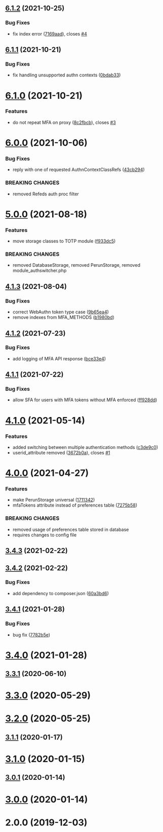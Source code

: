 ## [6.1.2](https://gitlab.ics.muni.cz/perun/proxyaai/simplesamlphp/simplesamlphp-module-authswitcher/compare/v6.1.1...v6.1.2) (2021-10-25)


### Bug Fixes

* fix index error ([7169aad](https://gitlab.ics.muni.cz/perun/proxyaai/simplesamlphp/simplesamlphp-module-authswitcher/commit/7169aad7ac6fc13956583b26613e88e196a7cfe3)), closes [#4](https://gitlab.ics.muni.cz/perun/proxyaai/simplesamlphp/simplesamlphp-module-authswitcher/issues/4)

## [6.1.1](https://gitlab.ics.muni.cz/perun/proxyaai/simplesamlphp/simplesamlphp-module-authswitcher/compare/v6.1.0...v6.1.1) (2021-10-21)


### Bug Fixes

* fix handling unsupported authn contexts ([0bdab33](https://gitlab.ics.muni.cz/perun/proxyaai/simplesamlphp/simplesamlphp-module-authswitcher/commit/0bdab3379718b4fbf7bac5cda9ce7bb494b2e027))

# [6.1.0](https://gitlab.ics.muni.cz/perun/proxyaai/simplesamlphp/simplesamlphp-module-authswitcher/compare/v6.0.0...v6.1.0) (2021-10-21)


### Features

* do not repeat MFA on proxy ([8c2fbcb](https://gitlab.ics.muni.cz/perun/proxyaai/simplesamlphp/simplesamlphp-module-authswitcher/commit/8c2fbcb0603d7c5edfdc1361e351794951548e36)), closes [#3](https://gitlab.ics.muni.cz/perun/proxyaai/simplesamlphp/simplesamlphp-module-authswitcher/issues/3)

# [6.0.0](https://gitlab.ics.muni.cz/perun/proxyaai/simplesamlphp/simplesamlphp-module-authswitcher/compare/v5.0.0...v6.0.0) (2021-10-06)


### Bug Fixes

* reply with one of requested AuthnContextClassRefs ([43cb294](https://gitlab.ics.muni.cz/perun/proxyaai/simplesamlphp/simplesamlphp-module-authswitcher/commit/43cb294ec23ea799c7dcff78c834fcb05318f0e3))


### BREAKING CHANGES

* removed Refeds auth proc filter

# [5.0.0](https://gitlab.ics.muni.cz/perun/proxyaai/simplesamlphp/simplesamlphp-module-authswitcher/compare/v4.1.3...v5.0.0) (2021-08-18)


### Features

* move storage classes to TOTP module ([f933dc5](https://gitlab.ics.muni.cz/perun/proxyaai/simplesamlphp/simplesamlphp-module-authswitcher/commit/f933dc503d043cffedb9b98edc8ffa7796fe98fe))


### BREAKING CHANGES

* removed DatabaseStorage, removed PerunStorage, removed module_authswitcher.php

## [4.1.3](https://gitlab.ics.muni.cz/perun/proxyaai/simplesamlphp/simplesamlphp-module-authswitcher/compare/v4.1.2...v4.1.3) (2021-08-04)


### Bug Fixes

* correct WebAuthn token type case ([9b65ea4](https://gitlab.ics.muni.cz/perun/proxyaai/simplesamlphp/simplesamlphp-module-authswitcher/commit/9b65ea43b608bfd75250edbe6b28185edcc7183d))
* remove indexes from MFA_METHODS ([b1980bd](https://gitlab.ics.muni.cz/perun/proxyaai/simplesamlphp/simplesamlphp-module-authswitcher/commit/b1980bdc33de1786f1bd34dd947be48900f33287))

## [4.1.2](https://gitlab.ics.muni.cz/perun/proxyaai/simplesamlphp/simplesamlphp-module-authswitcher/compare/v4.1.1...v4.1.2) (2021-07-23)


### Bug Fixes

* add logging of MFA API response ([bce33e4](https://gitlab.ics.muni.cz/perun/proxyaai/simplesamlphp/simplesamlphp-module-authswitcher/commit/bce33e4dc0a59efa6b2e606738ff0e4fca0434cb))

## [4.1.1](https://gitlab.ics.muni.cz/perun/proxyaai/simplesamlphp/simplesamlphp-module-authswitcher/compare/v4.1.0...v4.1.1) (2021-07-22)


### Bug Fixes

* allow SFA for users with MFA tokens without MFA enforced ([ff928dd](https://gitlab.ics.muni.cz/perun/proxyaai/simplesamlphp/simplesamlphp-module-authswitcher/commit/ff928ddc6a1ddf76788e26b3ec11a365c68ceb9a))

# [4.1.0](https://gitlab.ics.muni.cz/id.muni.cz/id.muni.cz-authswitcher/compare/v4.0.0...v4.1.0) (2021-05-14)


### Features

* added switching between multiple authentication methods ([c3de9c0](https://gitlab.ics.muni.cz/id.muni.cz/id.muni.cz-authswitcher/commit/c3de9c05ddd6d4f5cdbaed828adf40e23b79e705))
* userid_attribute removed ([3672b0a](https://gitlab.ics.muni.cz/id.muni.cz/id.muni.cz-authswitcher/commit/3672b0a8f04f09a22c6d21414f6099e02617d17d)), closes [#1](https://gitlab.ics.muni.cz/id.muni.cz/id.muni.cz-authswitcher/issues/1)

# [4.0.0](https://gitlab.ics.muni.cz/id.muni.cz/id.muni.cz-authswitcher/compare/v3.4.3...v4.0.0) (2021-04-27)


### Features

* make PerunStorage universal ([1711342](https://gitlab.ics.muni.cz/id.muni.cz/id.muni.cz-authswitcher/commit/17113423ad66980f8aa2f0d3287131c0096fb9c5))
* mfaTokens attribute instead of preferences table ([7275b58](https://gitlab.ics.muni.cz/id.muni.cz/id.muni.cz-authswitcher/commit/7275b58a936f22a9c72824727f845c568fbbb0b0))


### BREAKING CHANGES

* removed usage of preferences table stored in database
* requires changes to config file



## [3.4.3](https://gitlab.ics.muni.cz/id.muni.cz/id.muni.cz-authswitcher/compare/v3.4.2...v3.4.3) (2021-02-22)



## [3.4.2](https://gitlab.ics.muni.cz/id.muni.cz/id.muni.cz-authswitcher/compare/v3.4.1...v3.4.2) (2021-02-22)


### Bug Fixes

* add dependency to composer.json ([60a3bd6](https://gitlab.ics.muni.cz/id.muni.cz/id.muni.cz-authswitcher/commit/60a3bd6fc12142bc9c7f27a0b4ae1171027b646c))



## [3.4.1](https://gitlab.ics.muni.cz/id.muni.cz/id.muni.cz-authswitcher/compare/v3.4.0...v3.4.1) (2021-01-28)


### Bug Fixes

* bug fix ([7782b5e](https://gitlab.ics.muni.cz/id.muni.cz/id.muni.cz-authswitcher/commit/7782b5e07bf783d25e8b1b9e23023e7ebfe1a29b))



# [3.4.0](https://gitlab.ics.muni.cz/id.muni.cz/id.muni.cz-authswitcher/compare/v3.3.1...v3.4.0) (2021-01-28)



## [3.3.1](https://gitlab.ics.muni.cz/id.muni.cz/id.muni.cz-authswitcher/compare/v3.3.0...v3.3.1) (2020-06-10)



# [3.3.0](https://gitlab.ics.muni.cz/id.muni.cz/id.muni.cz-authswitcher/compare/v3.2.0...v3.3.0) (2020-05-29)



# [3.2.0](https://gitlab.ics.muni.cz/id.muni.cz/id.muni.cz-authswitcher/compare/v3.1.1...v3.2.0) (2020-05-25)



## [3.1.1](https://gitlab.ics.muni.cz/id.muni.cz/id.muni.cz-authswitcher/compare/v3.1.0...v3.1.1) (2020-01-17)



# [3.1.0](https://gitlab.ics.muni.cz/id.muni.cz/id.muni.cz-authswitcher/compare/v3.0.1...v3.1.0) (2020-01-15)



## [3.0.1](https://gitlab.ics.muni.cz/id.muni.cz/id.muni.cz-authswitcher/compare/v3.0.0...v3.0.1) (2020-01-14)



# [3.0.0](https://gitlab.ics.muni.cz/id.muni.cz/id.muni.cz-authswitcher/compare/v2.0.0...v3.0.0) (2020-01-14)



# 2.0.0 (2019-12-03)
